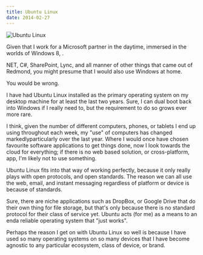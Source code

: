 ```yaml
---
title: Ubuntu Linux
date: 2014-02-27
---
```


![Ubuntu Linux](https://source.unsplash.com/cckf4TsHAuw/1600x900)

Given that I work for a Microsoft partner in the daytime, immersed in the worlds of Windows 8, .

NET, C#, SharePoint, Lync, and all manner of other things that came out of Redmond, you might presume that I would also use Windows at home.

You would be wrong.

I have had Ubuntu Linux installed as the primary operating system on my desktop machine for at least the last two years. Sure, I can dual boot back into Windows if I really need to, but the requirement to do so grows ever more rare.

I think, given the number of different computers, phones, or tablets I end up using throughout each week, my "use" of computers has changed markedlyparticularly over the last year. Where I would once have chosen favourite software applications to get things done, now I look towards the cloud for everything; if there is no web based solution, or cross-platform, app, I'm likely not to use something.

Ubuntu Linux fits into that way of working perfectly, because it only really plays with open protocols, and open standards. The reason we can all use the web, email, and instant messaging regardless of platform or device is because of standards.

Sure, there are niche applications such as DropBox, or Google Drive that do their own thing for file storage, but that's only because there is no standard protocol for their class of service yet. Ubuntu acts (for me) as a means to an enda reliable operating system that "just works".

Perhaps the reason I get on with Ubuntu Linux so well is because I have used so many operating systems on so many devices that I have become agnostic to any particular ecosystem, class of device, or brand.